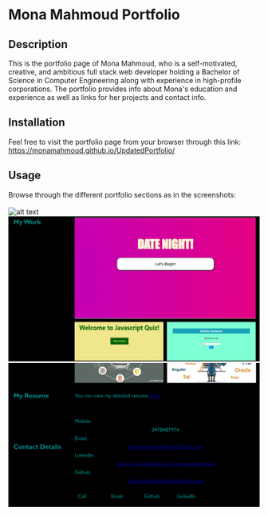 # Mona Mahmoud Portfolio
## Description
This is the portfolio page of Mona Mahmoud, who is a self-motivated, creative, and ambitious full stack web developer holding a Bachelor of Science in Computer Engineering along with experience in high-profile corporations. The portfolio provides info about Mona's education and experience as well as links for her projects and contact info.

## Installation
Feel free to visit the portfolio page from your browser through this link:
https://monamahmoud.github.io/UpdatedPortfolio/

## Usage
Browse through the different portfolio sections as in the screenshots:<br/><br/>
![alt text](./Assets/images/screenshot.png)
![alt text](./Assets/images/screenshot3.png)
![alt text](./Assets/images/screenshot2.png)
